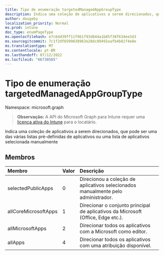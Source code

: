 ```yaml
---
title: Tipo de enumeração targetedManagedAppGroupType
description: Indica uma coleção de aplicativos a serem direcionados, que pode ser uma das várias listas pré-definidas de aplicativos ou uma lista de aplicativos selecionada manualmente
author: dougeby
localization_priority: Normal
ms.prod: intune
doc_type: enumPageType
ms.openlocfilehash: e7c6dd39ff11f961f93d844a1b85f38f634ee343
ms.sourcegitcommit: 7c1f2df6599638963e28dc89491eafb4b81f4e8e
ms.translationtype: MT
ms.contentlocale: pt-BR
ms.lasthandoff: 07/12/2022
ms.locfileid: "66730585"
---
```

# <a name="targetedmanagedappgrouptype-enum-type"></a>Tipo de enumeração targetedManagedAppGroupType

Namespace: microsoft.graph

> **Observação:** A API do Microsoft Graph para Intune requer uma [licença ativa do Intune](https://go.microsoft.com/fwlink/?linkid=839381) para o locatário.

Indica uma coleção de aplicativos a serem direcionados, que pode ser uma das várias listas pré-definidas de aplicativos ou uma lista de aplicativos selecionada manualmente

## <a name="members"></a>Membros
|Membro|Valor|Descrição|
|:---|:---|:---|
|selectedPublicApps|0|Direcionou a coleção de aplicativos selecionados manualmente pelo administrador.|
|allCoreMicrosoftApps|1|Direcionar o conjunto principal de aplicativos da Microsoft (Office, Edge etc.).|
|allMicrosoftApps|2|Direcionar todos os aplicativos com a Microsoft como editor.|
|allApps|4|Direcionar todos os aplicativos com uma atribuição disponível.|





